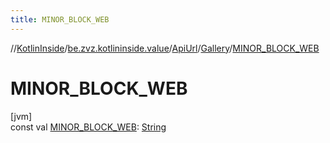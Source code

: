 ```yaml
---
title: MINOR_BLOCK_WEB
---
```

//[KotlinInside](../../../../index.html)/[be.zvz.kotlininside.value](../../index.html)/[ApiUrl](../index.html)/[Gallery](index.html)/[MINOR_BLOCK_WEB](-m-i-n-o-r_-b-l-o-c-k_-w-e-b.html)



# MINOR_BLOCK_WEB



[jvm]\
const val [MINOR_BLOCK_WEB](-m-i-n-o-r_-b-l-o-c-k_-w-e-b.html): [String](https://kotlinlang.org/api/latest/jvm/stdlib/kotlin/-string/index.html)





